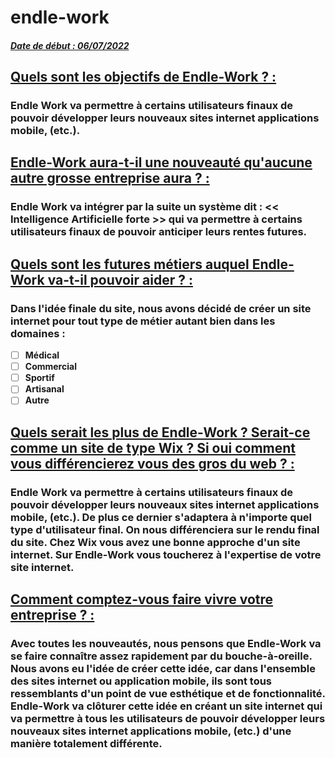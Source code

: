 # endle-work

#### **<u><em>Date de début : 06/07/2022</em></u>**

## <u>Quels sont les objectifs de Endle-Work ? :</u>

### Endle Work va permettre à certains utilisateurs finaux de pouvoir développer leurs nouveaux sites internet applications mobile, (etc.).
## <u>Endle-Work aura-t-il une nouveauté qu'aucune autre grosse entreprise aura ? :</u>
### Endle Work va intégrer par la suite un système dit : << Intelligence Artificielle forte >> qui va permettre à certains utilisateurs finaux de pouvoir anticiper leurs rentes futures.
## <u>Quels sont les futures métiers auquel Endle-Work va-t-il pouvoir aider ? :</u>

### Dans l'idée finale du site, nous avons décidé de créer un site internet pour tout type de métier autant bien dans les domaines :

- [ ] **Médical**
- [ ] **Commercial**
- [ ] **Sportif**
- [ ] **Artisanal**
- [ ] **Autre**

## <u>Quels serait les plus de Endle-Work ? Serait-ce comme un site de type Wix ? Si oui comment vous différencierez vous des gros du web ? :</u>

### Endle Work va permettre à certains utilisateurs finaux de pouvoir développer leurs nouveaux sites internet applications mobile, (etc.). De plus ce dernier s'adaptera à n'importe quel type d'utilisateur final. On nous différenciera sur le rendu final du site. Chez Wix vous avez une bonne approche d'un site internet. Sur Endle-Work vous toucherez à l'expertise de votre site internet.

## <u>Comment comptez-vous faire vivre votre entreprise ? : </u>

### Avec toutes les nouveautés, nous pensons que Endle-Work va se faire connaître assez rapidement par du bouche-à-oreille. Nous avons eu l'idée de créer cette idée, car dans l'ensemble des sites internet ou application mobile, ils sont tous ressemblants d'un point de vue esthétique et de fonctionnalité. Endle-Work va clôturer cette idée en créant un site internet qui va permettre à tous les utilisateurs de pouvoir développer leurs nouveaux sites internet applications mobile, (etc.) d'une manière totalement différente.